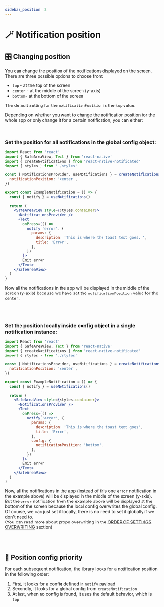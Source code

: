 ```yaml
---
sidebar_position: 2
---
```


# 🪄 Notification position
####

## 🎛 Changing position

You can change the position of the notifications displayed on the screen. <br/>
There are three possible options to choose from:

- `top` - at the top of the screen
- `center` - at the middle of the screen (y-axis)
- `bottom`- at the bottom of the screen

The default setting for the `notificationPosition` is the `top` value.

Depending on whether you want to change the notification position for the whole app or only change it for a certain notification, you can either:

<br/>

### Set the position for all notifications in the global config object:

```jsx
import React from 'react'
import { SafeAreaView, Text } from 'react-native'
import { createNotifications } from 'react-native-notificated'
import { styles } from './styles'

const { NotificationsProvider, useNotifications } = createNotifications({
  notificationPosition: 'center',
})

export const ExampleNotification = () => {
  const { notify } = useNotifications()

  return (
    <SafeAreaView style={styles.container}>
      <NotificationsProvider />
      <Text
        onPress={() =>
          notify('error', {
            params: {
              description: 'This is where the toast text goes. ',
              title: 'Error',
            },
          })
        }>
        Emit error
      </Text>
    </SafeAreaView>
  )
}

```

Now all the notifications in the app will be displayed in the middle of the screen (y-axis) because we have set the `notificationPosition` value for the `center`.

<br/>
<br/>


### Set the position locally inside config object in a single notification instance:

```jsx
import React from 'react'
import { SafeAreaView, Text } from 'react-native'
import { createNotifications } from 'react-native-notificated'
import { styles } from './styles'

const { NotificationsProvider, useNotifications } = createNotifications({
  notificationPosition: 'center',
})

export const ExampleNotification = () => {
  const { notify } = useNotifications()

  return (
    <SafeAreaView style={styles.container}>
      <NotificationsProvider />
      <Text
        onPress={() =>
          notify('error', {
            params: {
              description: 'This is where the toast text goes',
              title: 'Error',
            },
            config: {
              notificationPosition: 'bottom',
            },
          })
        }>
        Emit error
      </Text>
    </SafeAreaView>
  )
}
```

Now, all the notifications in the app (instead of this one `error` notification in the example above) will be displayed in the middle of the screen (y-axis).<br />
But the `error` notification from the example above will be displayed at the bottom of the screen because the local config overwrites the global config.<br/>
Of course, we can just set it locally, there is no need to set it globally if we don't need to. <br/>
(You can read more about props overwriting in the [ORDER OF SETTINGS OVERWRITING](../comprehensive-configuration/order-of-settings-overwriting) section)

<br/>
<br/>

## 🔦 Position config priority

For each subsequent notification, the library looks for a notification position in the following order:

1. First, it looks for a config defined in `notify` payload
2. Secondly, it looks for a global config from `createNotification`
3. At last, when no config is found, it uses the default behavior, which is `top`

<br/>

